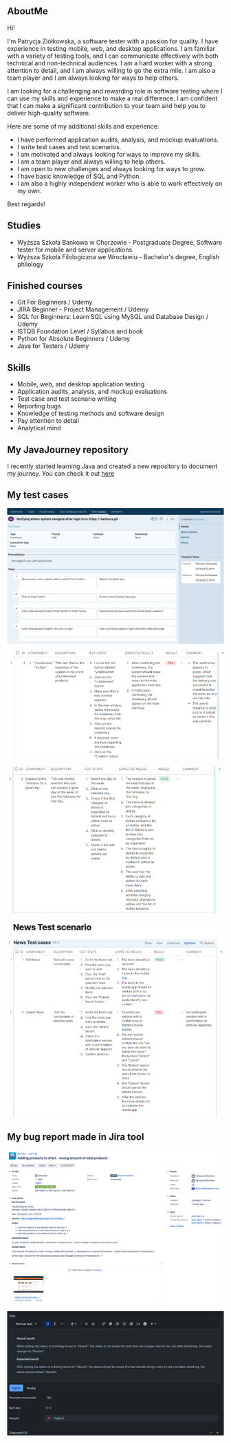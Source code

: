 ## AboutMe

Hi!

I'm Patrycja Ziółkowska, a software tester with a passion for quality. I have experience in testing mobile, web, and desktop applications. I am familiar with a variety of testing tools, and I can communicate effectively with both technical and non-technical audiences. I am a hard worker with a strong attention to detail, and I am always willing to go the extra mile. I am also a team player and I am always looking for ways to help others.

I am looking for a challenging and rewarding role in software testing where I can use my skills and experience to make a real difference. I am confident that I can make a significant contribution to your team and help you to deliver high-quality software.

Here are some of my additional skills and experience:

* I have performed application audits, analysis, and mockup evaluations.
* I write test cases and test scenarios.
* I am motivated and always looking for ways to improve my skills.
* I am a team player and always willing to help others.
* I am open to new challenges and always looking for ways to grow.
* I have basic knowledge of SQL and Python.
* I am also a highly independent worker who is able to work effectively on my own. 

Best regards!
	
## Studies

* Wyższa Szkoła Bankowa w Chorzowie - Postgraduate Degree, Software tester for mobile and server applications
* Wyższa Szkoła Filologiczna we Wrocławiu - Bachelor's degree, English philology

## Finished courses

* Git For Beginners / Udemy
* JIRA Beginner - Project Management / Udemy
* SQL for Beginners: Learn SQL using MySQL and Database Design / Udemy
* ISTQB Foundation Level / Syllabus and book
* Python for Absolute Beginners / Udemy
* Java for Testers / Udemy


## Skills

* Mobile, web, and desktop application testing
* Application audits, analysis, and mockup evaluations
* Test case and test scenario writing
* Reporting bugs
* Knowledge of testing methods and software design
* Pay attention to detail
* Analytical mind

## My JavaJourney repository

I recently started learning Java and created a new repository to document my journey. You can check it out
[here](https://github.com/PatrycjaZiolkowska/JavaJourney)

## My test cases

![Algorithm schema](Images/TestRailQA.png)

![Algorithm schema](Images/ts6.png)

![Algorithm schema](Images/ts8.png)

![Algorithm schema](Images/news.png)


## My bug report made in Jira tool

![Algorithm schema](Images/jira.png)
![Algorithm schema](Images/tc1.png)



